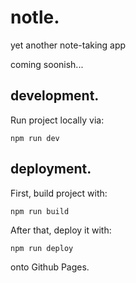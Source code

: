 # notle.

yet another note-taking app

coming soonish...

## development.

Run project locally via:

```
npm run dev
```

## deployment.

First, build project with:

```
npm run build
```

After that, deploy it with:

```
npm run deploy
```

onto Github Pages.
